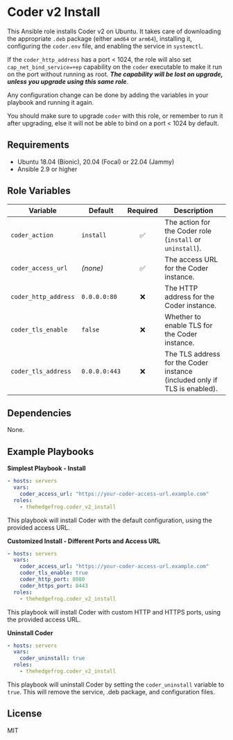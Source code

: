 Coder v2 Install
=========

This Ansible role installs Coder v2 on Ubuntu. It takes care of downloading the appropriate `.deb` package (either `amd64` or `arm64`), installing it, configuring the `coder.env` file, and enabling the service in `systemctl`.

If the `coder_http_address` has a port < 1024, the role will also set `cap_net_bind_service=+ep` capability on the `coder` executable to make it run on the port without running as root.  ***The capability will be lost on upgrade, unless you upgrade using this same role***.

Any configuration change can be done by adding the variables in your playbook and running it again.

You should make sure to upgrade `coder` with this role, or remember to run it after upgrading, else it will not be able to bind on a port < 1024 by default.

Requirements
------------

- Ubuntu 18.04 (Bionic), 20.04 (Focal) or 22.04 (Jammy)
- Ansible 2.9 or higher

Role Variables
--------------

| Variable          | Default      | Required | Description                                           |
|-------------------|--------------|:--------:|-------------------------------------------------------|
| `coder_action`    | `install`     |    ✅    | The action for the Coder role (`install` or `uninstall`). |
| `coder_access_url`| *(none)*     |    ✅    | The access URL for the Coder instance.                |
| `coder_http_address` | `0.0.0.0:80` |  ❌  | The HTTP address for the Coder instance.              |
| `coder_tls_enable`| `false`      |    ❌    | Whether to enable TLS for the Coder instance.         |
| `coder_tls_address` | `0.0.0.0:443` |  ❌  | The TLS address for the Coder instance (included only if TLS is enabled). |


Dependencies
------------

None.

Example Playbooks
-----------------

**Simplest Playbook - Install**
```yaml
- hosts: servers
  vars:
    coder_access_url: "https://your-coder-access-url.example.com"
  roles:
    - thehedgefrog.coder_v2_install
```
This playbook will install Coder with the default configuration, using the provided access URL.

**Customized Install - Different Ports and Access URL**
```yaml
- hosts: servers
  vars:
    coder_access_url: "https://your-coder-access-url.example.com"
    coder_tls_enable: true
    coder_http_port: 8080
    coder_https_port: 8443
  roles:
    - thehedgefrog.coder_v2_install
```
This playbook will install Coder with custom HTTP and HTTPS ports, using the provided access URL.

**Uninstall Coder**
```yaml
- hosts: servers
  vars:
    coder_uninstall: true
  roles:
    - thehedgefrog.coder_v2_install
```
This playbook will uninstall Coder by setting the `coder_uninstall` variable to `true`. This will remove the service, .deb package, and configuration files.

License
-------

MIT
